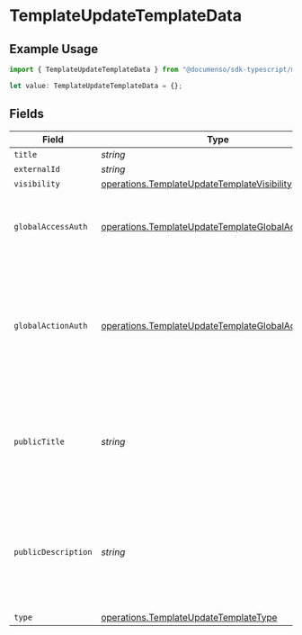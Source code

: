 # TemplateUpdateTemplateData

## Example Usage

```typescript
import { TemplateUpdateTemplateData } from "@documenso/sdk-typescript/models/operations";

let value: TemplateUpdateTemplateData = {};
```

## Fields

| Field                                                                                                                               | Type                                                                                                                                | Required                                                                                                                            | Description                                                                                                                         |
| ----------------------------------------------------------------------------------------------------------------------------------- | ----------------------------------------------------------------------------------------------------------------------------------- | ----------------------------------------------------------------------------------------------------------------------------------- | ----------------------------------------------------------------------------------------------------------------------------------- |
| `title`                                                                                                                             | *string*                                                                                                                            | :heavy_minus_sign:                                                                                                                  | N/A                                                                                                                                 |
| `externalId`                                                                                                                        | *string*                                                                                                                            | :heavy_minus_sign:                                                                                                                  | N/A                                                                                                                                 |
| `visibility`                                                                                                                        | [operations.TemplateUpdateTemplateVisibility](../../models/operations/templateupdatetemplatevisibility.md)                          | :heavy_minus_sign:                                                                                                                  | N/A                                                                                                                                 |
| `globalAccessAuth`                                                                                                                  | [operations.TemplateUpdateTemplateGlobalAccessAuth](../../models/operations/templateupdatetemplateglobalaccessauth.md)              | :heavy_minus_sign:                                                                                                                  | The type of authentication required for the recipient to access the document.                                                       |
| `globalActionAuth`                                                                                                                  | [operations.TemplateUpdateTemplateGlobalActionAuth](../../models/operations/templateupdatetemplateglobalactionauth.md)              | :heavy_minus_sign:                                                                                                                  | The type of authentication required for the recipient to sign the document. This field is restricted to Enterprise plan users only. |
| `publicTitle`                                                                                                                       | *string*                                                                                                                            | :heavy_minus_sign:                                                                                                                  | The title of the template that will be displayed to the public. Only applicable for public templates.                               |
| `publicDescription`                                                                                                                 | *string*                                                                                                                            | :heavy_minus_sign:                                                                                                                  | The description of the template that will be displayed to the public. Only applicable for public templates.                         |
| `type`                                                                                                                              | [operations.TemplateUpdateTemplateType](../../models/operations/templateupdatetemplatetype.md)                                      | :heavy_minus_sign:                                                                                                                  | N/A                                                                                                                                 |